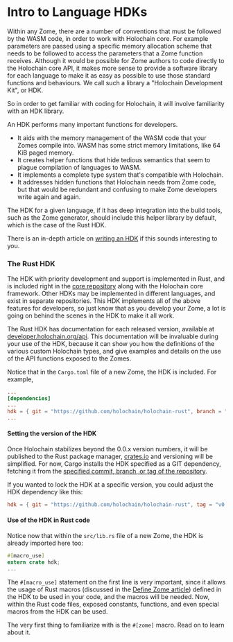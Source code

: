 # Intro to Language HDKs

Within any Zome, there are a number of conventions that must be followed by the WASM code, in order to work with Holochain core. For example parameters are passed using a specific memory allocation scheme that needs to be followed to access the parameters that a Zome function receives.  Although it would be possible for Zome authors to code directly to the Holochain core API, it makes more sense to provide a software library for each language to make it as easy as possible to use those standard functions and behaviours. We call such a library a "Holochain Development Kit", or HDK.

So in order to get familiar with coding for Holochain, it will involve familiarity with an HDK library.

An HDK performs many important functions for developers.
- It aids with the memory management of the WASM code that your Zomes compile into. WASM has some strict memory limitations, like 64 KiB paged memory.
- It creates helper functions that hide tedious semantics that seem to plague compilation of languages to WASM.
- It implements a complete type system that's compatible with Holochain.
- It addresses hidden functions that Holochain needs from Zome code, but that would be redundant and confusing to make Zome developers write again and again.

The HDK for a given language, if it has deep integration into the build tools, such as the Zome generator, should include this helper library by default, which is the case of the Rust HDK.

There is an in-depth article on [writing an HDK](../writing_development_kit.md) if this sounds interesting to you.

### The Rust HDK

The HDK with priority development and support is implemented in Rust, and is included right in the [core repository](https://github.com/holochain/holochain-rust) along with the Holochain core framework. Other HDKs may be implemented in different languages, and exist in separate repositories. This HDK implements all of the above features for developers, so just know that as you develop your Zome, a lot is going on behind the scenes in the HDK to make it all work.

The Rust HDK has documentation for each released version, available at [developer.holochain.org/api](https://developer.holochain.org/api/). This documentation will be invaluable during your use of the HDK, because it can show you how the definitions of the various custom Holochain types, and give examples and details on the use of the API functions exposed to the Zomes.

Notice that in the `Cargo.toml` file of a new Zome, the HDK is included. For example,

```toml
...
[dependencies]
...
hdk = { git = "https://github.com/holochain/holochain-rust", branch = "master" }
...
```

#### Setting the version of the HDK

Once Holochain stabilizes beyond the 0.0.x version numbers, it will be published to the Rust package manager, [crates.io](https://crates.io) and versioning will be simplified. For now, Cargo installs the HDK specified as a GIT dependency, fetching it from the [specified commit, branch, or tag of the repository](https://doc.rust-lang.org/cargo/reference/specifying-dependencies.html#specifying-dependencies-from-git-repositories).

If you wanted to lock the HDK at a specific version, you could adjust the HDK dependency like this:
```toml
hdk = { git = "https://github.com/holochain/holochain-rust", tag = "v0.0.25-alpha1" }
```

#### Use of the HDK in Rust code

Notice now that within the `src/lib.rs` file of a new Zome, the HDK is already imported here too:

```rust
#[macro_use]
extern crate hdk;
...
```

The `#[macro_use]` statement on the first line is very important, since it allows the usage of Rust macros (discussed in the [Define Zome article](./define_zome.md)) defined in the HDK to be used in your code, and the macros will be needed. Now, within the Rust code files, exposed constants, functions, and even special macros from the HDK can be used.

The very first thing to familiarize with is the `#[zome]` macro. Read on to learn about it.
